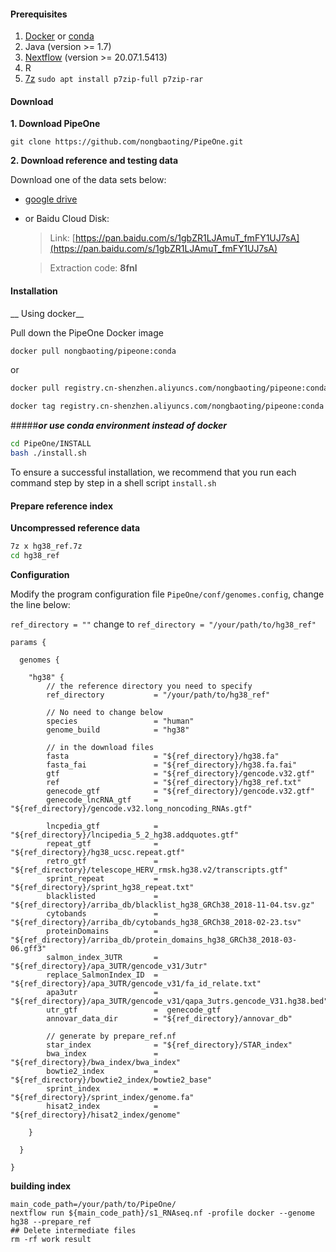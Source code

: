 
#### Prerequisites
1. [Docker](https://www.docker.com/) or [conda](https://docs.conda.io/en/latest/miniconda.html)
3. Java (version >= 1.7)
4. [Nextflow](https://www.nextflow.io/) (version >= 20.07.1.5413)
5. R
6. [7z](https://www.7-zip.org/download.html) `sudo apt install p7zip-full p7zip-rar`


#### Download
__1. Download PipeOne__

```
git clone https://github.com/nongbaoting/PipeOne.git
```

__2. Download reference and testing data__

Download one of the data sets below:

* [ google drive ](https://drive.google.com/drive/folders/1XX9NgpUTRj4llgJq6dGen__-qq4qJ-c0?usp=sharing)

* or Baidu Cloud Disk:

	>Link: [https://pan.baidu.com/s/1gbZR1LJAmuT_fmFY1UJ7sA](https://pan.baidu.com/s/1gbZR1LJAmuT_fmFY1UJ7sA)

	>Extraction code: __8fnl__

#### Installation

__ Using docker__

Pull down the PipeOne Docker image

```bash
docker pull nongbaoting/pipeone:conda
```
or
```bash
docker pull registry.cn-shenzhen.aliyuncs.com/nongbaoting/pipeone:conda

docker tag registry.cn-shenzhen.aliyuncs.com/nongbaoting/pipeone:conda nongbaoting/pipeone:conda
```


#####___or use conda environment instead of docker___

```bash
cd PipeOne/INSTALL
bash ./install.sh
```
To ensure a successful installation, we recommend that you run each command step by step in a shell script `install.sh`



#### Prepare reference  index

__Uncompressed reference data__
```bash
7z x hg38_ref.7z
cd hg38_ref
```

__Configuration__

Modify the program configuration file `PipeOne/conf/genomes.config`,  change the line below:

`ref_directory = ""` change to `ref_directory = "/your/path/to/hg38_ref"`
```vim
params {

  genomes {
   
	"hg38" {
		// the reference directory you need to specify
		ref_directory           = "/your/path/to/hg38_ref"

        // No need to change below
		species 				= "human"
		genome_build			= "hg38"

		// in the download files
		fasta   				= "${ref_directory}/hg38.fa"
		fasta_fai				= "${ref_directory}/hg38.fa.fai"
		gtf     				= "${ref_directory}/gencode.v32.gtf"
		ref						= "${ref_directory}/hg38_ref.txt"
		genecode_gtf  			= "${ref_directory}/gencode.v32.gtf"
		genecode_lncRNA_gtf		= "${ref_directory}/gencode.v32.long_noncoding_RNAs.gtf"
		
		lncpedia_gtf  			= "${ref_directory}/lncipedia_5_2_hg38.addquotes.gtf"
		repeat_gtf            	= "${ref_directory}/hg38_ucsc.repeat.gtf"
		retro_gtf             	= "${ref_directory}/telescope_HERV_rmsk.hg38.v2/transcripts.gtf"
		sprint_repeat 			= "${ref_directory}/sprint_hg38_repeat.txt"
		blacklisted   			= "${ref_directory}/arriba_db/blacklist_hg38_GRCh38_2018-11-04.tsv.gz"
		cytobands 				= "${ref_directory}/arriba_db/cytobands_hg38_GRCh38_2018-02-23.tsv"
		proteinDomains 			= "${ref_directory}/arriba_db/protein_domains_hg38_GRCh38_2018-03-06.gff3"
		salmon_index_3UTR		= "${ref_directory}/apa_3UTR/gencode_v31/3utr"
		replace_SalmonIndex_ID 	= "${ref_directory}/apa_3UTR/gencode_v31/fa_id_relate.txt"
		apa3utr					= "${ref_directory}/apa_3UTR/gencode_v31/qapa_3utrs.gencode_V31.hg38.bed"
		utr_gtf					=  genecode_gtf
		annovar_data_dir		= "${ref_directory}/annovar_db"

		// generate by prepare_ref.nf
		star_index 	       		= "${ref_directory}/STAR_index"
		bwa_index		        = "${ref_directory}/bwa_index/bwa_index"
		bowtie2_index			= "${ref_directory}/bowtie2_index/bowtie2_base"
		sprint_index 			= "${ref_directory}/sprint_index/genome.fa"
		hisat2_index  			= "${ref_directory}/hisat2_index/genome"

	}
	  
  }

}

```



__building index__
```
main_code_path=/your/path/to/PipeOne/
nextflow run ${main_code_path}/s1_RNAseq.nf -profile docker --genome hg38 --prepare_ref
## Delete intermediate files
rm -rf work result
```


